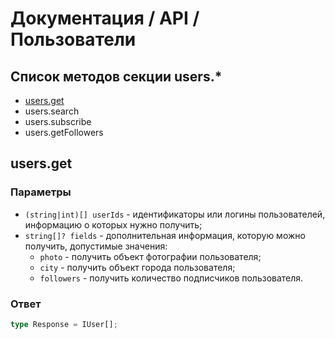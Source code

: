 # Документация / API / Пользователи
## Список методов секции users.*
* [users.get](#usersget)
* users.search
* users.subscribe
* users.getFollowers

## users.get
### Параметры
* `(string|int)[] userIds` - идентификаторы или логины пользователей, информацию о которых нужно получить;
* `string[]? fields` - дополнительная информация, которую можно получить, допустимые значения:
  * `photo` - получить объект фотографии пользователя;
  * `city` - получить объект города пользователя;
  * `followers` - получить количество подписчиков пользователя.
### Ответ
```ts
type Response = IUser[];
```
